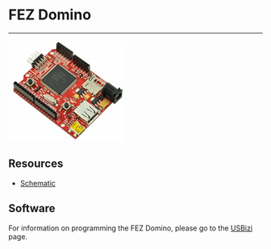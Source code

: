 # FEZ Domino
---
![FEZ Domino](images/fez-domino.jpg)

## Resources

* [Schematic](http://files.ghielectronics.com/downloads/Schematics/FEZ/FEZ%20Domino%20Rev%201.1%20Schematic.pdf)

## Software

For information on programming the FEZ Domino, please go to the [USBizi](../core/usbizi.md) page.
